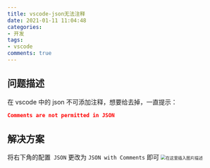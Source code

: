 ```yaml
---
title: vscode-json无法注释
date: 2021-01-11 11:04:48
categories:
- 开发
tags:
- vscode
comments: true
---
```


## 问题描述

在 vscode 中的 json 不可添加注释，想要给去掉，一直提示：

```json
Comments are not permitted in JSON
```

<!-- more -->

## 解决方案

将右下角的配置` JSON` 更改为 `JSON with Comments` 即可
<img src="https://img-blog.csdnimg.cn/2020082514042868.png#pic_center" alt="在这里插入图片描述" style="zoom:67%;" />

